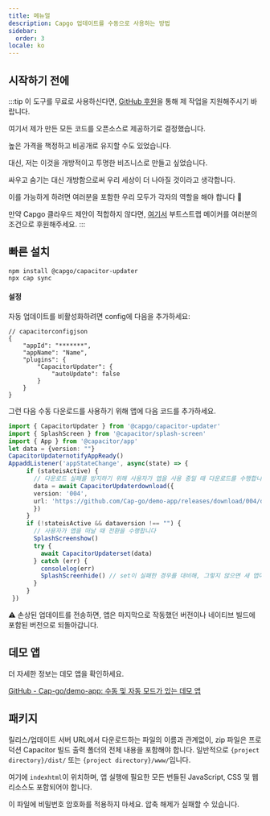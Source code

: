 ```yaml
---
title: 메뉴얼
description: Capgo 업데이트를 수동으로 사용하는 방법
sidebar:
  order: 3
locale: ko
---
```


## 시작하기 전에

:::tip
이 도구를 무료로 사용하신다면, [GitHub 후원](https://github.com/sponsors/riderx/)을 통해 제 작업을 지원해주시기 바랍니다.

여기서 제가 만든 모든 코드를 오픈소스로 제공하기로 결정했습니다.

높은 가격을 책정하고 비공개로 유지할 수도 있었습니다.

대신, 저는 이것을 개방적이고 투명한 비즈니스로 만들고 싶었습니다.

싸우고 숨기는 대신 개방함으로써 우리 세상이 더 나아질 것이라고 생각합니다.

이를 가능하게 하려면 여러분을 포함한 우리 모두가 각자의 역할을 해야 합니다 🥹

만약 Capgo 클라우드 제안이 적합하지 않다면, [여기서](https://github.com/sponsors/riderx/) 부트스트랩 메이커를 여러분의 조건으로 후원해주세요.
:::

## 빠른 설치

```
npm install @capgo/capacitor-updater
npx cap sync
```

#### 설정

자동 업데이트를 비활성화하려면 config에 다음을 추가하세요:

```tsx
// capacitorconfigjson
{
	"appId": "*******",
	"appName": "Name",
	"plugins": {
		"CapacitorUpdater": {
			"autoUpdate": false
		}
	}
}
```

그런 다음 수동 다운로드를 사용하기 위해 앱에 다음 코드를 추가하세요.

```typescript
import { CapacitorUpdater } from '@capgo/capacitor-updater'
import { SplashScreen } from '@capacitor/splash-screen'
import { App } from '@capacitor/app'
let data = {version: ""}
CapacitorUpdaternotifyAppReady()
AppaddListener('appStateChange', async(state) => {
     if (stateisActive) {
       // 다운로드 실패를 방지하기 위해 사용자가 앱을 사용 중일 때 다운로드를 수행합니다
       data = await CapacitorUpdaterdownload({
       version: '004',
       url: 'https://github.com/Cap-go/demo-app/releases/download/004/distzip',
       })
     }
     if (!stateisActive && dataversion !== "") {
       // 사용자가 앱을 떠날 때 전환을 수행합니다
       SplashScreenshow()
       try {
         await CapacitorUpdaterset(data)
       } catch (err) {
         consolelog(err)
         SplashScreenhide() // set이 실패한 경우를 대비해, 그렇지 않으면 새 앱이 이를 숨겨야 합니다
       }
     }
 })
```

⚠️ 손상된 업데이트를 전송하면, 앱은 마지막으로 작동했던 버전이나 네이티브 빌드에 포함된 버전으로 되돌아갑니다.

## 데모 앱

더 자세한 정보는 데모 앱을 확인하세요.

[GitHub - Cap-go/demo-app: 수동 및 자동 모드가 있는 데모 앱](https://github.com/Cap-go/demo-app/)

## 패키지

릴리스/업데이트 서버 URL에서 다운로드하는 파일의 이름과 관계없이, zip 파일은 프로덕션 Capacitor 빌드 출력 폴더의 전체 내용을 포함해야 합니다. 일반적으로 `{project directory}/dist/` 또는 `{project directory}/www/`입니다.

여기에 `indexhtml`이 위치하며, 앱 실행에 필요한 모든 번들된 JavaScript, CSS 및 웹 리소스도 포함되어야 합니다.

이 파일에 비밀번호 암호화를 적용하지 마세요. 압축 해제가 실패할 수 있습니다.
